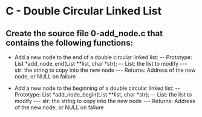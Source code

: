 # C - Double Circular Linked List

## Create the source file 0-add_node.c that contains the following functions:
- Add a new node to the end of a double circular linked list:
-- Prototype: List *add_node_end(List **list, char *str);
-- List: the list to modify
--- str: the string to copy into the new node
--- Returns: Address of the new node, or NULL on failure

- Add a new node to the beginning of a double circular linked list:
-- Prototype: List *add_node_begin(List **list, char *str);
-- List: the list to modify
--- str: the string to copy into the new node
--- Returns: Address of the new node, or NULL on failure